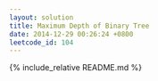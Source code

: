 ```yaml
---
layout: solution
title: Maximum Depth of Binary Tree
date: 2014-12-29 00:26:24 +0800
leetcode_id: 104
---
```

{% include_relative README.md %}
